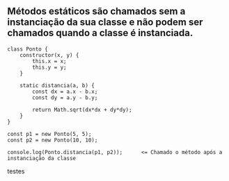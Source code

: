 ## Métodos estáticos são chamados sem a instanciação da sua classe e não podem ser chamados quando a classe é instanciada.

    class Ponto {
        constructor(x, y) {
            this.x = x;
            this.y = y;
        }

        static distancia(a, b) {
            const dx = a.x - b.x;
            const dy = a.y - b.y;

            return Math.sqrt(dx*dx + dy*dy);
        }
    }

    const p1 = new Ponto(5, 5);
    const p2 = new Ponto(10, 10);

    console.log(Ponto.distancia(p1, p2));      <= Chamado o método após a instanciação da classe

testes
